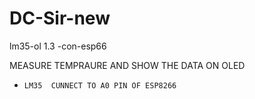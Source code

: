 # DC-Sir-new
lm35-ol 1.3 -con-esp66

MEASURE TEMPRAURE AND SHOW THE DATA ON OLED

-     LM35  CUNNECT TO A0 PIN OF ESP8266
